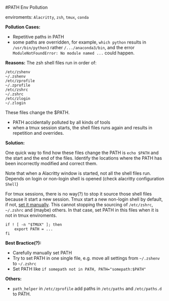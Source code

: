 #PATH Env Pollution

enviroments: `Alacritty`, `zsh`, `tmux`, `conda`

__Pollution Cases:__
- Repetitive paths in PATH
- some paths are overridden, for example, `which python` results in `/usr/bin/python3` rather `/.../anaconda3/bin`, and the error `ModuleNotFoundError: No module named ...` could happen.


__Reasons:__
The zsh shell files run in order of:

```
/etc/zshenv
~/.zshenv
/etc/zprofile
~/.zprofile
/etc/zshrc
~/.zshrc
/etc/zlogin
~/.zlogin
```
These files change the $PATH.

- PATH accidentally polluted by all kinds of tools
- when a tmux session starts, the shell files runs again and results in repetition and overrides.


__Solution:__

One quick way to find how these files change the PATH is `echo $PATH` and the start and the end of the files. Identify the locations where the PATH has been incorrectly modified and correct them.

Note that when a Alacritty window is started, not all the shell files run. Depends on login or non-login shell is opened (check alacritty configuration `Shell`)

For tmux sessions, there is no way(?) to stop it source those shell files because it start a new session. Tmux start a new non-login shell by default, if not, [set it manually](https://superuser.com/questions/1330824/how-to-stop-tmux-from-launching-login-shells). This cannot stopping the sourcing of `/etc/zshrc`, `~/.zshrc` and (maybe) others. In that case, set PATH in this files when it is not in tmux enviroments.

```language=Shell
if ! [ -n "$TMUX" ]; then
    export PATH = ...
fi
```

__Best Bractice(?):__
- Carefully manually set PATH
- Try to set PATH in one single file, e.g. move all settings from `~/.zshenv` to `~/.zshrc`
- Set PATH like `if somepath not in PATH, PATH="somepath:$PATH"`


__Others:__
- `path_helper` in `/etc/zprofile` add paths in `/etc/paths` and `/etc/paths.d` to PATH.
